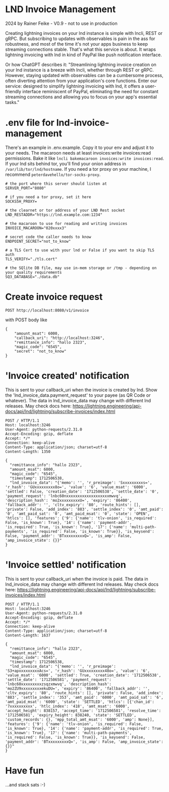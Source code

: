 # LND Invoice Management

2024 by Rainer Feike -
V0.9 - not to use in production

Creating lightning invoices on your lnd instance is simple with lncli, REST or gRPC. But subscribing to updates with
observables is pain in the ass for robustness,
and most of the time it's not your apps business to keep streaming connections stable.
That's what this service is about. It wraps lightning invoicing with lnd in kind of PayPal like push notification
interface.

Or how ChatGPT describes it: "Streamlining lightning invoice creation on your lnd instance is a breeze with lncli,
whether through REST or gRPC. However, staying updated with observables can be a cumbersome process, often diverting
attention from your application's core functions. Enter our service: designed to simplify lightning invoicing with lnd,
it offers a user-friendly interface reminiscent of PayPal, eliminating the need for constant streaming connections and
allowing you to focus on your app's essential tasks."

# .env file for lnd-invoice-management

There's an example in .env.example. Copy it to your env and adjust it to your needs.
The macaroon needs at least invoices:write invoices:read permissions.
Bake it like ```lncli bakemacaroon invoices:write invoices:read```. If your lnd
sits behind tor, you'll find your onion address in ```/var/lib/tor/lnd/hostname```.
If you need a tor proxy on your machine, I recommend ```peterdavehello/tor-socks-proxy```.

```shell
# the port where this server should listen at
SERVER_PORT="8080"

# if you need a tor proxy, set it here
SOCKS5H_PROXY=

# the clearnet or tor address of your LND Rest socket
LND_RESTADDR="https://lnd.example.com:1234"

# the macaroon to use for reading and writing invoices
INVOICE_MACAROON="020xxxx3"

# secret code the caller needs to know
ENDPOINT_SECRET="not_to_know"

# a TLS Cert to use with your lnd or False if you want to skip TLS auth
TLS_VERIFY="./tls.cert"

# the SQlite DB file, may use in-mem storage or /tmp - depending on your quality requirements
SQ3_DATABASE="./data.db"
```

# Create invoice request

```
POST http://localhost:8080/v1/invoice
```

with POST body like

```
{
    "amount_msat": 6000, 
    "callback_uri": "http://localhost:3246", 
    "remittance_info": "hallo 2323", 
    "magic_code": "6545", 
    "secret": "not_to_know"
}
```

# 'Invoice created' notification

This is sent to your callback_uri when the invoice is created by lnd. Show the 'lnd_invoice_data.payment_request' to
your payee (as QR Code or whatever). The data in lnd_invoice_data may change with different lnd releases. May check docs
here: https://lightning.engineering/api-docs/api/lnd/lightning/subscribe-invoices/index.html

```
POST / HTTP/1.1
Host: localhost:3246
User-Agent: python-requests/2.31.0
Accept-Encoding: gzip, deflate
Accept: */*
Connection: keep-alive
Content-Type: application/json; charset=utf-8
Content-Length: 1350

{
  "remittance_info": "hallo 2323",
  "amount_msat": 6000,
  "magic_code": "6545",
  "timestamp": 1712506538,
  "lnd_invoice_data": "{'memo': '', 'r_preimage': 'Sxxxxxxxxxs=', 'r_hash': 'GUxxxxxxxxx8o=', 'value': '6', 'value_msat': '6000', 'settled': False, 'creation_date': '1712506538', 'settle_date': '0', 'payment_request': 'lnbc60nxxxxxxxxxxxxxxxxxxxmwvq', 'description_hash': 'mo2xxxxxxxxxU=', 'expiry': '86400', 'fallback_addr': '', 'cltv_expiry': '80', 'route_hints': [], 'private': False, 'add_index': '883', 'settle_index': '0', 'amt_paid': '0', 'amt_paid_sat': '0', 'amt_paid_msat': '0', 'state': 'OPEN', 'htlcs': [], 'features': {'9': {'name': 'tlv-onion', 'is_required': False, 'is_known': True}, '14': {'name': 'payment-addr', 'is_required': True, 'is_known': True}, '17': {'name': 'multi-path-payments', 'is_required': False, 'is_known': True}}, 'is_keysend': False, 'payment_addr': 'BTxxxxxxxxxQ=', 'is_amp': False, 'amp_invoice_state': {}}"
}
```

# 'Invoice settled' notification

This is sent to your callback_uri when the invoice is paid. The data in lnd_invoice_data may change with different lnd
releases. May check docs here: https://lightning.engineering/api-docs/api/lnd/lightning/subscribe-invoices/index.html

```
POST / HTTP/1.1
Host: localhost:3246
User-Agent: python-requests/2.31.0
Accept-Encoding: gzip, deflate
Accept: */*
Connection: keep-alive
Content-Type: application/json; charset=utf-8
Content-Length: 1637

{
  "remittance_info": "hallo 2323",
  "amount_msat": 6000,
  "magic_code": "6545",
  "timestamp": 1712506538,
  "lnd_invoice_data": "{'memo': '', 'r_preimage': 'S3+apxxxxxxxxxAcs=', 'r_hash': 'GUxxxxxxxxx48o=', 'value': '6', 'value_msat': '6000', 'settled': True, 'creation_date': '1712506538', 'settle_date': '1712506581', 'payment_request': 'lnbc60xxxxxxxxxzsqzxmwvq', 'description_hash': 'mo2ZU9xxxxxxxxxekuDU=', 'expiry': '86400', 'fallback_addr': '', 'cltv_expiry': '80', 'route_hints': [], 'private': False, 'add_index': '883', 'settle_index': '353', 'amt_paid': '6000', 'amt_paid_sat': '6', 'amt_paid_msat': '6000', 'state': 'SETTLED', 'htlcs': [{'chan_id': '7xxxxxxxxxx', 'htlc_index': '418', 'amt_msat': '6000', 'accept_height': 838157, 'accept_time': '1712506581', 'resolve_time': '1712506581', 'expiry_height': 838240, 'state': 'SETTLED', 'custom_records': {}, 'mpp_total_amt_msat': '6000', 'amp': None}], 'features': {'9': {'name': 'tlv-onion', 'is_required': False, 'is_known': True}, '14': {'name': 'payment-addr', 'is_required': True, 'is_known': True}, '17': {'name': 'multi-path-payments', 'is_required': False, 'is_known': True}}, 'is_keysend': False, 'payment_addr': 'BTxxxxxxxxxQ=', 'is_amp': False, 'amp_invoice_state': {}}"
}
```

# Have fun

...and stack sats :-)
